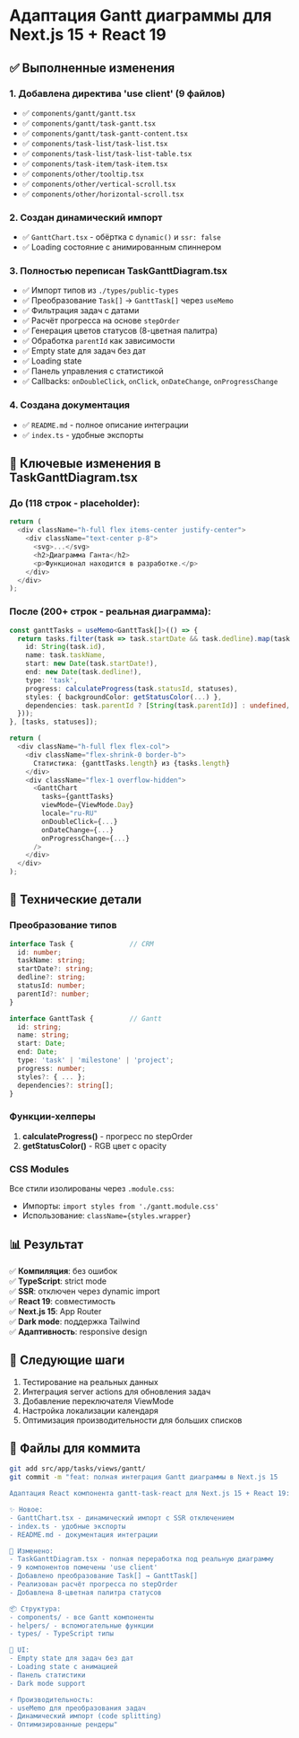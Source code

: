 # Адаптация Gantt диаграммы для Next.js 15 + React 19

## ✅ Выполненные изменения

### 1. Добавлена директива 'use client' (9 файлов)
- ✅ `components/gantt/gantt.tsx`
- ✅ `components/gantt/task-gantt.tsx`
- ✅ `components/gantt/task-gantt-content.tsx`
- ✅ `components/task-list/task-list.tsx`
- ✅ `components/task-list/task-list-table.tsx`
- ✅ `components/task-item/task-item.tsx`
- ✅ `components/other/tooltip.tsx`
- ✅ `components/other/vertical-scroll.tsx`
- ✅ `components/other/horizontal-scroll.tsx`

### 2. Создан динамический импорт
- ✅ `GanttChart.tsx` - обёртка с `dynamic()` и `ssr: false`
- ✅ Loading состояние с анимированным спиннером

### 3. Полностью переписан TaskGanttDiagram.tsx
- ✅ Импорт типов из `./types/public-types`
- ✅ Преобразование `Task[]` → `GanttTask[]` через `useMemo`
- ✅ Фильтрация задач с датами
- ✅ Расчёт прогресса на основе `stepOrder`
- ✅ Генерация цветов статусов (8-цветная палитра)
- ✅ Обработка `parentId` как зависимости
- ✅ Empty state для задач без дат
- ✅ Loading state
- ✅ Панель управления с статистикой
- ✅ Callbacks: `onDoubleClick`, `onClick`, `onDateChange`, `onProgressChange`

### 4. Создана документация
- ✅ `README.md` - полное описание интеграции
- ✅ `index.ts` - удобные экспорты

## 🎯 Ключевые изменения в TaskGanttDiagram.tsx

### До (118 строк - placeholder):
```typescript
return (
  <div className="h-full flex items-center justify-center">
    <div className="text-center p-8">
      <svg>...</svg>
      <h2>Диаграмма Ганта</h2>
      <p>Функционал находится в разработке.</p>
    </div>
  </div>
);
```

### После (200+ строк - реальная диаграмма):
```typescript
const ganttTasks = useMemo<GanttTask[]>(() => {
  return tasks.filter(task => task.startDate && task.dedline).map(task => ({
    id: String(task.id),
    name: task.taskName,
    start: new Date(task.startDate!),
    end: new Date(task.dedline!),
    type: 'task',
    progress: calculateProgress(task.statusId, statuses),
    styles: { backgroundColor: getStatusColor(...) },
    dependencies: task.parentId ? [String(task.parentId)] : undefined,
  }));
}, [tasks, statuses]);

return (
  <div className="h-full flex flex-col">
    <div className="flex-shrink-0 border-b">
      Статистика: {ganttTasks.length} из {tasks.length}
    </div>
    <div className="flex-1 overflow-hidden">
      <GanttChart
        tasks={ganttTasks}
        viewMode={ViewMode.Day}
        locale="ru-RU"
        onDoubleClick={...}
        onDateChange={...}
        onProgressChange={...}
      />
    </div>
  </div>
);
```

## 🔧 Технические детали

### Преобразование типов
```typescript
interface Task {              // CRM
  id: number;
  taskName: string;
  startDate?: string;
  dedline?: string;
  statusId: number;
  parentId?: number;
}

interface GanttTask {         // Gantt
  id: string;
  name: string;
  start: Date;
  end: Date;
  type: 'task' | 'milestone' | 'project';
  progress: number;
  styles?: { ... };
  dependencies?: string[];
}
```

### Функции-хелперы
1. **calculateProgress()** - прогресс по stepOrder
2. **getStatusColor()** - RGB цвет с opacity

### CSS Modules
Все стили изолированы через `.module.css`:
- Импорты: `import styles from './gantt.module.css'`
- Использование: `className={styles.wrapper}`

## 📊 Результат

✅ **Компиляция**: без ошибок  
✅ **TypeScript**: strict mode  
✅ **SSR**: отключен через dynamic import  
✅ **React 19**: совместимость  
✅ **Next.js 15**: App Router  
✅ **Dark mode**: поддержка Tailwind  
✅ **Адаптивность**: responsive design  

## 🚀 Следующие шаги

1. Тестирование на реальных данных
2. Интеграция server actions для обновления задач
3. Добавление переключателя ViewMode
4. Настройка локализации календаря
5. Оптимизация производительности для больших списков

## 📝 Файлы для коммита

```bash
git add src/app/tasks/views/gantt/
git commit -m "feat: полная интеграция Gantt диаграммы в Next.js 15

Адаптация React компонента gantt-task-react для Next.js 15 + React 19:

✨ Новое:
- GanttChart.tsx - динамический импорт с SSR отключением
- index.ts - удобные экспорты
- README.md - документация интеграции

🔧 Изменено:
- TaskGanttDiagram.tsx - полная переработка под реальную диаграмму
- 9 компонентов помечены 'use client'
- Добавлено преобразование Task[] → GanttTask[]
- Реализован расчёт прогресса по stepOrder
- Добавлена 8-цветная палитра статусов

📦 Структура:
- components/ - все Gantt компоненты
- helpers/ - вспомогательные функции
- types/ - TypeScript типы

🎨 UI:
- Empty state для задач без дат
- Loading state с анимацией
- Панель статистики
- Dark mode support

⚡ Производительность:
- useMemo для преобразования задач
- Динамический импорт (code splitting)
- Оптимизированные рендеры"
```

